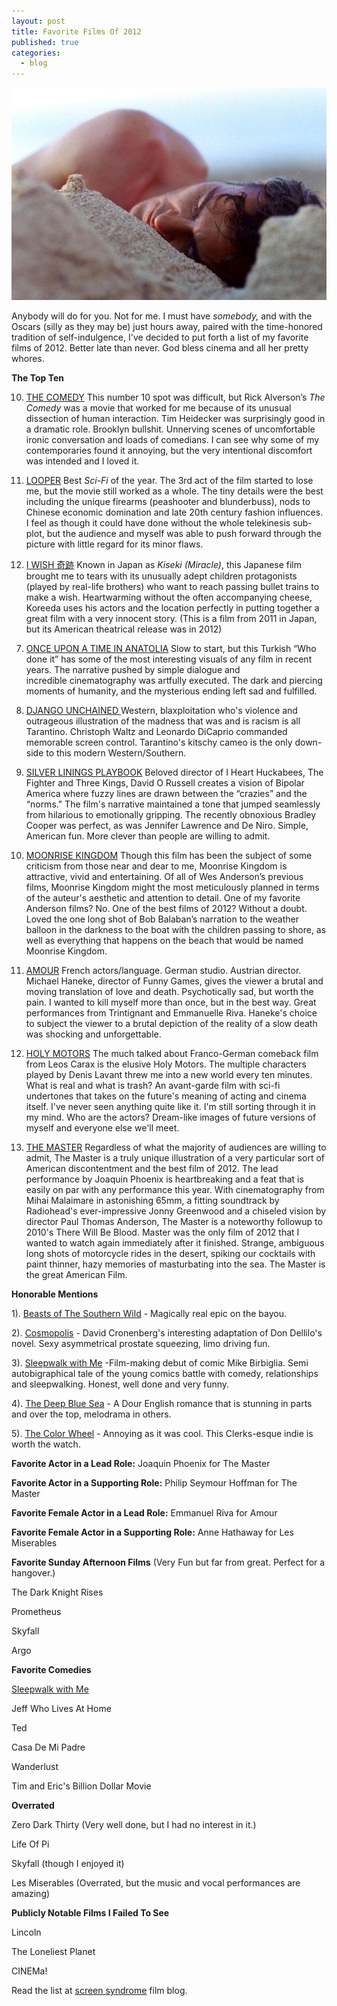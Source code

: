 ```yaml
---
layout: post
title: Favorite Films Of 2012
published: true
categories:
  - blog
---
```


!["The Master"](/media/Phoenix1.jpg)

Anybody will do for you. Not for me. I must have *somebody,* and with the Oscars (silly as they may be) just hours away, paired with the time-honored tradition of self-indulgence, I've decided to put forth a list of my favorite films of 2012. Better late than never. God bless cinema and all her pretty whores.

**The Top Ten**

10. <a href="http://www.imdb.com/title/tt2112293/?ref_=sr_1">THE COMEDY</a>
 This number 10 spot was difficult, but Rick Alverson’s <em>The Comedy</em> was a movie that worked for me because of its unusual dissection of human interaction. Tim Heidecker was surprisingly good in a dramatic role. Brooklyn bullshit. Unnerving scenes of uncomfortable ironic conversation and loads of comedians. I can see why some of my contemporaries found it annoying, but the very intentional discomfort was intended and I loved it.

9. <a href="http://www.imdb.com/title/tt1276104/?ref_=sr_1">LOOPER</a>
 Best <em>Sci-Fi</em> of the year. The 3rd act of the film started to lose me, but the movie still worked as a whole. The tiny details were the best including the unique firearms (peashooter and blunderbuss), nods to Chinese economic domination and late 20th century fashion influences. I feel as though it could have done without the whole telekinesis sub-plot, but the audience and myself was able to push forward through the picture with little regard for its minor flaws.

8. <a href="http://www.imdb.com/title/tt1650453/?ref_=sr_1">I WISH 奇跡</a>
 Known in Japan as <em>Kiseki (Miracle)</em>, this Japanese film brought me to tears with its unusually adept children protagonists (played by real-life brothers) who want to reach passing bullet trains to make a wish. Heartwarming without the often accompanying cheese, Koreeda uses his actors and the location perfectly in putting together a great film with a very innocent story. (This is a film from 2011 in Japan, but its American theatrical release was in 2012)

<!--more-->

7. <a href="http://www.imdb.com/title/tt1827487/?ref_=sr_5">ONCE UPON A TIME IN ANATOLIA</a>
 Slow to start, but this Turkish “Who done it” has some of the most interesting visuals of any film in recent years. The narrative pushed by simple dialogue and incredible cinematography was artfully executed. The dark and piercing moments of humanity, and the mysterious ending left sad and fulfilled. 

6. <a href="http://www.imdb.com/title/tt1853728/?ref_=sr_1">DJANGO UNCHAINED </a>
 Western, blaxploitation who's violence and outrageous illustration of the madness that was and is racism is all Tarantino. Christoph Waltz and Leonardo DiCaprio commanded memorable screen control. Tarantino's kitschy cameo is the only down-side to this modern Western/Southern.

5. <a href="http://www.imdb.com/title/tt1045658/?ref_=sr_1">SILVER LININGS PLAYBOOK</a>
 Beloved director of I Heart Huckabees, The Fighter and Three Kings, David O Russell creates a vision of Bipolar America where fuzzy lines are drawn between the “crazies” and the “norms." The film's narrative maintained a tone that jumped seamlessly from hilarious to emotionally gripping. The recently obnoxious Bradley Cooper was perfect, as was Jennifer Lawrence and De Niro. Simple, American fun. More clever than people are willing to admit.

4. <a href="http://www.imdb.com/title/tt1748122/?ref_=sr_1">MOONRISE KINGDOM</a>
 Though this film has been the subject of some criticism from those near and dear to me, Moonrise Kingdom is attractive, vivid and entertaining. Of all of Wes Anderson’s previous films, Moonrise Kingdom might the most meticulously planned in terms of the auteur's aesthetic and attention to detail. One of my favorite Anderson films? No. One of the best films of 2012? Without a doubt. Loved the one long shot of Bob Balaban’s narration to the weather balloon in the darkness to the boat with the children passing to shore, as well as everything that happens on the beach that would be named Moonrise Kingdom.

3. <a href="http://www.imdb.com/title/tt1602620/?ref_=sr_1">AMOUR</a>
 French actors/language. German studio. Austrian director. Michael Haneke, director of Funny Games, gives the viewer a brutal and moving translation of love and death. Psychotically sad, but worth the pain. I wanted to kill myself more than once, but in the best way. Great performances from Trintignant and Emmanuelle Riva. Haneke's choice to subject the viewer to a brutal depiction of the reality of a slow death was shocking and unforgettable.

2. <a href="http://www.imdb.com/title/tt2076220/?ref_=sr_1">HOLY MOTORS</a>
 The much talked about Franco-German comeback film from Leos Carax is the elusive Holy Motors. The multiple characters played by Denis Lavant threw me into a new world every ten minutes. What is real and what is trash? An avant-garde film with sci-fi undertones that takes on the future's meaning of acting and cinema itself. I've never seen anything quite like it. I'm still sorting through it in my mind. Who are the actors? Dream-like images of future versions of myself and everyone else we'll meet. 

1. <a href="http://www.imdb.com/title/tt1560747/?ref_=fn_al_tt_1">THE MASTER</a>
 Regardless of what the majority of audiences are willing to admit, The Master is a truly unique illustration of a very particular sort of American discontentment and the best film of 2012. The lead performance by Joaquin Phoenix is heartbreaking and a feat that is easily on par with any performance this year. With cinematography from Mihai Malaimare in astonishing 65mm, a fitting soundtrack by Radiohead's ever-impressive Jonny Greenwood and a chiseled vision by director Paul Thomas Anderson, The Master is a noteworthy followup to 2010's There Will Be Blood. Master was the only film of 2012 that I wanted to watch again immediately after it finished. Strange, ambiguous long shots of motorcycle rides in the desert, spiking our cocktails with paint thinner, hazy memories of masturbating into the sea. The Master is the great American Film.

**Honorable Mentions**

1). <a href="http://www.imdb.com/title/tt2125435/?ref_=sr_1">Beasts of The Southern Wild</a> - Magically real epic on the bayou.

2). <a href="http://www.imdb.com/title/tt1480656/?ref_=sr_1">Cosmopolis</a> - David Cronenberg's interesting adaptation of Don Dellilo's novel. Sexy asymmetrical prostate squeezing, limo driving fun.

3). <a href="http://www.imdb.com/title/tt2077851/">Sleepwalk with Me</a> -Film-making debut of comic Mike Birbiglia. Semi autobigraphical tale of the young comics battle with comedy, relationships and sleepwalking. Honest, well done and very funny.

4). <a href="http://www.imdb.com/title/tt1700844/?ref_=sr_3">The Deep Blue Sea</a> - A Dour English romance that is stunning in parts and over the top, melodrama in others.

5). <a href="http://www.imdb.com/title/tt1734548/?ref_=sr_6">The Color Wheel</a> - Annoying as it was cool. This Clerks-esque indie is worth the watch.

**Favorite Actor in a Lead Role:**
 Joaquin Phoenix for The Master

**Favorite Actor in a Supporting Role:**
 Philip Seymour Hoffman for The Master

**Favorite Female Actor in a Lead Role:**
 Emmanuel Riva for Amour

**Favorite Female Actor in a Supporting Role:**
 Anne Hathaway for Les Miserables

**Favorite Sunday Afternoon Films** (Very Fun but far from great. Perfect for a hangover.)

 The Dark Knight Rises

 Prometheus

 Skyfall

Argo

**Favorite Comedies**

<a href="http://www.imdb.com/title/tt2077851/">Sleepwalk with Me</a>

 Jeff Who Lives At Home

 Ted

 Casa De Mi Padre

 Wanderlust

 Tim and Eric's Billion Dollar Movie

**Overrated**

 Zero Dark Thirty (Very well done, but I had no interest in it.)

 Life Of Pi

 Skyfall (though I enjoyed it)

Les Miserables (Overrated, but the music and vocal performances are amazing)

**Publicly Notable Films I Failed To See**

 Lincoln

 The Loneliest Planet

CINEMa!

Read the list at <a href="http://www.screensyndrome.com/top-10-films-from-2012-personal-picks/">screen syndrome</a> film blog.
